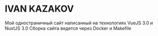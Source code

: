 # IVAN KAZAKOV

Мой одностраничный сайт написанный на технологиях VueJS 3.0 и NuxtJS 3.0
Сборка сайта ведется через Docker и Makefile